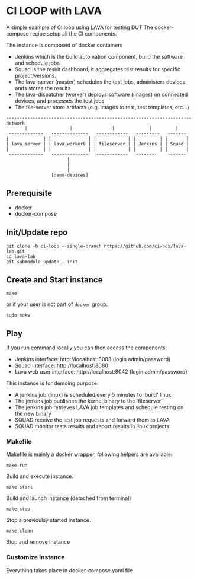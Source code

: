 # CI LOOP with LAVA
A simple example of CI loop using LAVA for testing DUT
The docker-compose recipe setup all the CI components.

The instance is composed of docker containers
- Jenkins which is the build automation component, build the software and schedule jobs
- Squad is the result dashboard, it aggregates test results for specific project/versions.
- The lava-server (master) schedules the test jobs, administers devices ands stores the results
- The lava-dispatcher (worker) deploys software (images) on connected devices, and processes the test jobs
- The file-server store artifacts (e.g. images to test, test templates, etc...)

<!-- language: lang-none -->
    ---------------------------------------------------------------------- Network
           |                |               |             |         |
     -------------   --------------   ------------   ---------   -------
    |             | |              | |            | |         | |       |
    | lava_server | | lava_worker0 | | fileserver | | Jenkins | | Squad |
    |             | |              | |            | |         | |       |
     -------------   --------------   ------------   --------    -------
                           |
                           |
                           |
                     [qemu-devices]


## Prerequisite

- docker
- docker-compose

## Init/Update repo

    git clone -b ci-loop --single-branch https://github.com/ci-box/lava-lab.git
    cd lava-lab
    git submodule update --init

## Create and Start instance

    make

or if your user is not part of `docker` group:

    sudo make

## Play

If you run command locally you can then access the components:
- Jenkins interface: http://localhost:8083 (login admin/password)
- Squad interface: http://localhost:8080
- Lava web user interface: http://localhost:8042 (login admin/password)

This instance is for demoing purpose:
- A jenkins job (linux) is scheduled every 5 minutes to 'build' linux 
- The jenkins job publishes the kernel binary to the 'fileserver'
- The jenkins job retrieves LAVA job templates and schedule testing on the new binary
- SQUAD receive the test job requests and forward them to LAVA
- SQUAD monitor tests results and report results in linux projects

### Makefile

Makefile is mainly a docker wrapper, following helpers are available:

    make run

Build and execute instance.

    make start

Build and launch instance (detached from terminal)

    make stop

Stop a previoulsy started instance.

    make clean

Stop and remove instance


### Customize instance

Everything takes place in docker-compose.yaml file
